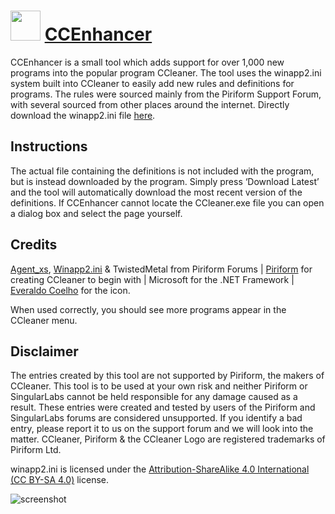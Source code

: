 ﻿# <img src="https://cdn.jsdelivr.net/gh/chtof/chocolatey-packages/automatic/ccenhancer/ccenhancer.png" width="48" height="48"/> [CCEnhancer](https://chocolatey.org/packages/ccenhancer)

CCEnhancer is a small tool which adds support for over 1,000 new programs into the popular program CCleaner. The tool uses the winapp2.ini system built into CCleaner to easily add new rules and definitions for programs. The rules were sourced mainly from the Piriform Support Forum, with several sourced from other places around the internet. Directly download the winapp2.ini file [here](https://content.thewebatom.net/files/winapp2.ini).

## Instructions
The actual file containing the definitions is not included with the program, but is instead downloaded by the program. Simply press ‘Download Latest’ and the tool will automatically download the most recent version of the definitions. If CCEnhancer cannot locate the CCleaner.exe file you can open a dialog box and select the page yourself.

## Credits
[Agent_xs](http://forum.piriform.com/index.php?showtopic=28269), [Winapp2.ini](http://forum.piriform.com/index.php?showtopic=32310) & TwistedMetal from Piriform Forums | [Piriform](http://piriform.com) for creating CCleaner to begin with | Microsoft for the .NET Framework | [Everaldo Coelho](http://www.everaldo.com) for the icon.

When used correctly, you should see more programs appear in the CCleaner menu.

## Disclaimer
The entries created by this tool are not supported by Piriform, the makers of CCleaner. This tool is to be used at your own risk and neither Piriform or SingularLabs cannot be held responsible for any damage caused as a result. These entries were created and tested by users of the Piriform and SingularLabs forums are considered unsupported. If you identify a bad entry, please report it to us on the support forum and we will look into the matter. CCleaner, Piriform & the CCleaner Logo are registered trademarks of Piriform Ltd.

winapp2.ini is licensed under the [Attribution-ShareAlike 4.0 International (CC BY-SA 4.0)](https://creativecommons.org/licenses/by-sa/4.0) license.

![screenshot](https://cdn.jsdelivr.net/gh/chtof/chocolatey-packages/automatic/ccenhancer/screenshot.png)